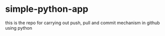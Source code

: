 # simple-python-app
this is the repo for carrying out push, pull and commit mechanism in github using python 
